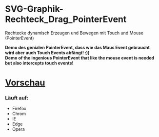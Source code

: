 # SVG-Graphik-Rechteck_Drag_PointerEvent

Rechtecke dynamisch Erzeugen und Bewegen mit Touch und Mouse (PointerEvent)

**Demo des genialen PointerEvent, dass wie das Maus Event gebraucht wird aber auch Touch Events abfängt! :))**   
**Demo of the ingenious PointerEvent that like the mouse event is needed but also intercepts touch events!**

# [Vorschau](https://htmlpreview.github.io/?https://github.com/sauternic/SVG-Graphik-Rechteck-Drag-PointerEvent/blob/master/SVG_Graphik_PointerEvent.html)

### Läuft auf:
- Firefox
- Chrom
- IE
- Edge
- Opera

